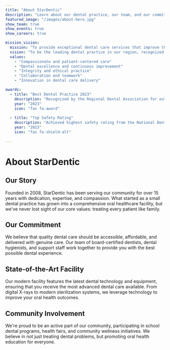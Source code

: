 ```yaml
---
title: "About StarDentic"
description: "Learn about our dental practice, our team, and our commitment to your oral health."
featured_image: "/images/about-hero.jpg"
show_team: true
show_events: true
show_careers: true

mission_vision:
  mission: "To provide exceptional dental care services that improve the quality of life for our patients through compassionate treatment, dental excellence, and innovative approaches."
  vision: "To be the leading dental practice in our region, recognized for our commitment to patient care, dental innovation, and community oral health improvement."
  values:
    - "Compassionate and patient-centered care"
    - "Dental excellence and continuous improvement"
    - "Integrity and ethical practice"
    - "Collaboration and teamwork"
    - "Innovation in dental care delivery"

awards:
  - title: "Best Dental Practice 2023"
    description: "Recognized by the Regional Dental Association for outstanding patient care and community service."
    year: "2023"
    icon: "fas fa-award"
  
  - title: "Top Safety Rating"
    description: "Achieved highest safety rating from the National Dental Safety Network."
    year: "2023"
    icon: "fas fa-shield-alt"
    
---
```


# About StarDentic

## Our Story

Founded in 2008, StarDentic has been serving our community for over 15 years with dedication, expertise, and compassion. What started as a small dental practice has grown into a comprehensive oral healthcare facility, but we've never lost sight of our core values: treating every patient like family.

## Our Commitment

We believe that quality dental care should be accessible, affordable, and delivered with genuine care. Our team of board-certified dentists, dental hygienists, and support staff work together to provide you with the best possible dental experience.

## State-of-the-Art Facility

Our modern facility features the latest dental technology and equipment, ensuring that you receive the most advanced dental care available. From digital X-rays to modern sterilization systems, we leverage technology to improve your oral health outcomes.

## Community Involvement

We're proud to be an active part of our community, participating in school dental programs, health fairs, and community wellness initiatives. We believe in not just treating dental problems, but promoting oral health education for everyone.

